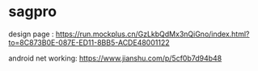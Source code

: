 # sagpro

design page : https://run.mockplus.cn/GzLkbQdMx3nQiGno/index.html?to=8C873B0E-087E-ED11-8BB5-ACDE48001122

android net working: https://www.jianshu.com/p/5cf0b7d94b48



